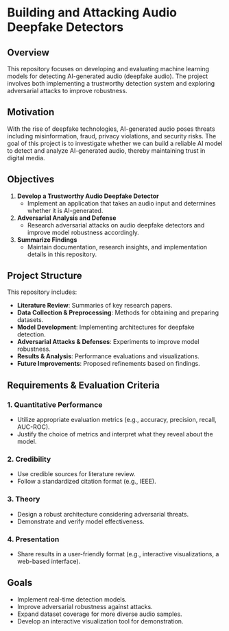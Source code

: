 # Building and Attacking Audio Deepfake Detectors

## Overview
This repository focuses on developing and evaluating machine learning models for detecting AI-generated audio (deepfake audio). The project involves both implementing a trustworthy detection system and exploring adversarial attacks to improve robustness. 

## Motivation
With the rise of deepfake technologies, AI-generated audio poses threats including misinformation, fraud, privacy violations, and security risks. The goal of this project is to investigate whether we can build a reliable AI model to detect and analyze AI-generated audio, thereby maintaining trust in digital media.

## Objectives
1. **Develop a Trustworthy Audio Deepfake Detector**  
   - Implement an application that takes an audio input and determines whether it is AI-generated.
2. **Adversarial Analysis and Defense**  
   - Research adversarial attacks on audio deepfake detectors and improve model robustness accordingly.
3. **Summarize Findings**  
   - Maintain documentation, research insights, and implementation details in this repository.

## Project Structure
This repository includes:
- **Literature Review**: Summaries of key research papers.
- **Data Collection & Preprocessing**: Methods for obtaining and preparing datasets.
- **Model Development**: Implementing architectures for deepfake detection.
- **Adversarial Attacks & Defenses**: Experiments to improve model robustness.
- **Results & Analysis**: Performance evaluations and visualizations.
- **Future Improvements**: Proposed refinements based on findings.

## Requirements & Evaluation Criteria
### 1. Quantitative Performance
- Utilize appropriate evaluation metrics (e.g., accuracy, precision, recall, AUC-ROC).
- Justify the choice of metrics and interpret what they reveal about the model.

### 2. Credibility
- Use credible sources for literature review.
- Follow a standardized citation format (e.g., IEEE).

### 3. Theory
- Design a robust architecture considering adversarial threats.
- Demonstrate and verify model effectiveness.

### 4. Presentation
- Share results in a user-friendly format (e.g., interactive visualizations, a web-based interface).

## Goals
- Implement real-time detection models.
- Improve adversarial robustness against attacks.
- Expand dataset coverage for more diverse audio samples.
- Develop an interactive visualization tool for demonstration.
